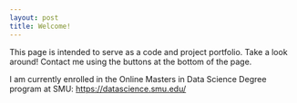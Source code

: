 ```yaml
---
layout: post
title: Welcome!
---
```


This page is intended to serve as a code and project portfolio. Take a look around! Contact me using the buttons at the bottom of the page.

I am currently enrolled in the Online Masters in Data Science Degree program at SMU: https://datascience.smu.edu/

